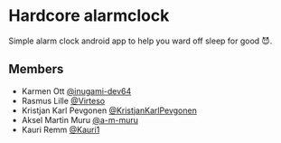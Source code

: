 # Hardcore alarmclock

Simple alarm clock android app to help you ward off sleep for good 😈.

## Members

- Karmen Ott [@inugami-dev64](https://github.com/inugami-dev64)
- Rasmus Lille [@Virteso](https://github.com/Virteso)
- Kristjan Karl Pevgonen [@KristjanKarlPevgonen](https://github.com/KristjanKarlPevgonen)
- Aksel Martin Muru [@a-m-muru](https://github.com/a-m-muru)
- Kauri Remm [@Kauri1](https://github.com/Kauri1)
